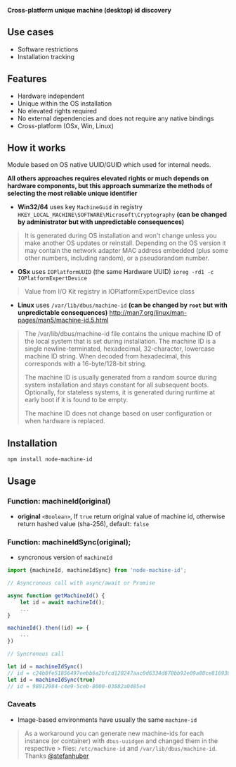 **Cross-platform unique machine (desktop) id discovery**


## Use cases
- Software restrictions
- Installation tracking

## Features
- Hardware independent
- Unique within the OS installation
- No elevated rights required
- No external dependencies and does not require any native bindings
- Cross-platform (OSx, Win, Linux)

## How it works

Module based on OS native UUID/GUID which used for internal needs.

**All others approaches requires elevated rights or much depends on hardware components, but this approach summarize the methods of selecting the most reliable unique identifier**

- **Win32/64** uses key ```MachineGuid``` in registry
```HKEY_LOCAL_MACHINE\SOFTWARE\Microsoft\Cryptography``` **(can be changed by administrator but with unpredictable consequences)**
>   It is generated during OS installation and won't change unless you make another OS
>   updates or reinstall. Depending on the OS version it may contain the network adapter
>   MAC address embedded (plus some other numbers, including random), or a pseudorandom number.

- **OSx** uses ```IOPlatformUUID``` (the same Hardware UUID)
``` ioreg -rd1 -c IOPlatformExpertDevice ```
>   Value from I/O Kit registry in IOPlatformExpertDevice class

- **Linux** uses ```/var/lib/dbus/machine-id``` **(can be changed by ```root``` but with unpredictable consequences)**
http://man7.org/linux/man-pages/man5/machine-id.5.html
>   The /var/lib/dbus/machine-id file contains the unique machine ID of the local
>   system that is set during installation. The machine ID is a single
>   newline-terminated, hexadecimal, 32-character, lowercase machine ID
>   string. When decoded from hexadecimal, this corresponds with a
>   16-byte/128-bit string.
>
>   The machine ID is usually generated from a random source during
>   system installation and stays constant for all subsequent boots.
>   Optionally, for stateless systems, it is generated during runtime at
>   early boot if it is found to be empty.
>
>   The machine ID does not change based on user configuration or when
>   hardware is replaced.


## Installation
```
npm install node-machine-id
```

## Usage
### Function: machineId(original)
- **original** ```<Boolean>```, If ```true``` return original value of machine id, otherwise return hashed value (sha-256), default: ```false```

### Function: machineIdSync(original);
- syncronous version of ```machineId```

```js
import {machineId, machineIdSync} from 'node-machine-id';

// Asyncronous call with async/await or Promise

async function getMachineId() {
    let id = await machineId();
    ...
}

machineId().then((id) => {
    ...
})

// Syncronous call

let id = machineIdSync()
// id = c24b0fe51856497eebb6a2bfcd120247aac0d6334d670bb92e09a00ce8169365
let id = machineIdSync(true)
// id = 98912984-c4e9-5ceb-8000-03882a0485e4
```
### Caveats

- Image-based environments have usually the same `machine-id`
> As a workaround you can generate new machine-ids for each instance (or container) with `dbus-uuidgen` and changed them in the respective > files: `/etc/machine-id` and `/var/lib/dbus/machine-id`. Thanks [@stefanhuber](https://github.com/stefanhuber)
